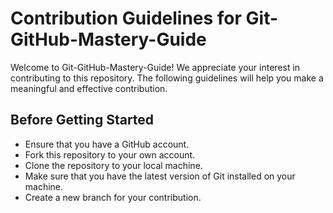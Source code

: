 # Contribution Guidelines for Git-GitHub-Mastery-Guide

Welcome to Git-GitHub-Mastery-Guide! We appreciate your interest in contributing to this repository. The following guidelines will help you make a meaningful and effective contribution.

## Before Getting Started

* Ensure that you have a GitHub account.
* Fork this repository to your own account.
* Clone the repository to your local machine.
* Make sure that you have the latest version of Git installed on your machine.
* Create a new branch for your contribution.
